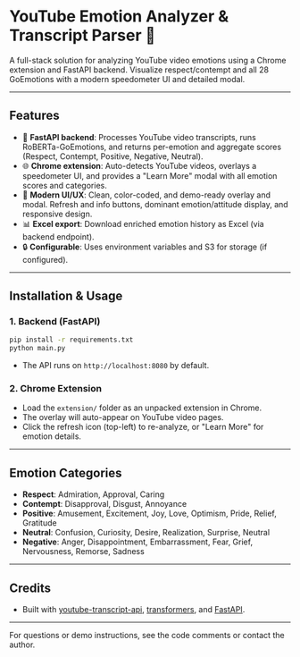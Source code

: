 # YouTube Emotion Analyzer & Transcript Parser 🚦

A full-stack solution for analyzing YouTube video emotions using a Chrome extension and FastAPI backend. Visualize respect/contempt and all 28 GoEmotions with a modern speedometer UI and detailed modal.

---

## Features
- 🧠 **FastAPI backend**: Processes YouTube video transcripts, runs RoBERTa-GoEmotions, and returns per-emotion and aggregate scores (Respect, Contempt, Positive, Negative, Neutral).
- 🌐 **Chrome extension**: Auto-detects YouTube videos, overlays a speedometer UI, and provides a "Learn More" modal with all emotion scores and categories.
- 🎨 **Modern UI/UX**: Clean, color-coded, and demo-ready overlay and modal. Refresh and info buttons, dominant emotion/attitude display, and responsive design.
- 📊 **Excel export**: Download enriched emotion history as Excel (via backend endpoint).
- 🔒 **Configurable**: Uses environment variables and S3 for storage (if configured).

---

## Installation & Usage

### 1. Backend (FastAPI)
```sh
pip install -r requirements.txt
python main.py
```
- The API runs on `http://localhost:8080` by default.

### 2. Chrome Extension
- Load the `extension/` folder as an unpacked extension in Chrome.
- The overlay will auto-appear on YouTube video pages.
- Click the refresh icon (top-left) to re-analyze, or "Learn More" for emotion details.

---

## Emotion Categories
- **Respect**: Admiration, Approval, Caring
- **Contempt**: Disapproval, Disgust, Annoyance
- **Positive**: Amusement, Excitement, Joy, Love, Optimism, Pride, Relief, Gratitude
- **Neutral**: Confusion, Curiosity, Desire, Realization, Surprise, Neutral
- **Negative**: Anger, Disappointment, Embarrassment, Fear, Grief, Nervousness, Remorse, Sadness

---

## Credits
- Built with [youtube-transcript-api](https://github.com/jdepoix/youtube-transcript-api), [transformers](https://huggingface.co/), and [FastAPI](https://fastapi.tiangolo.com/).

---

For questions or demo instructions, see the code comments or contact the author.

